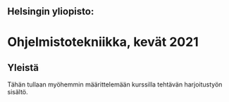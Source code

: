 ## Helsingin yliopisto:
# Ohjelmistotekniikka, kevät 2021

## Yleistä
Tähän tullaan myöhemmin määrittelemään kurssilla tehtävän harjoitustyön sisältö.
